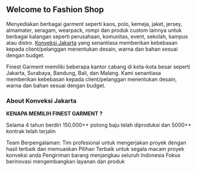 ## Welcome to Fashion Shop

Menyediakan berbagai garment seperti kaos, polo, kemeja, jaket, jersey, almamater, seragam, wearpack, rompi dan produk custom lainnya untuk berbagai kalangan seperti perusahaan, komunitas, event, sekolah, kampus atau distro. [Konveksi Jakarta](https://finestgarment.com/) yang senantiasa memberikan kebebasan kepada client/pelanggan menentukan desain, warna dan bahan sesuai dengan budget.

Finest Garment memiliki beberapa kantor cabang di kota-kota besar seperti Jakarta, Surabaya, Bandung, Bali, dan Malang. Kami senantiasa memberikan kebebasan kepada client/pelanggan menentukan desain, warna dan bahan sesuai dengan budget.

### About Konveksi Jakarta

**KENAPA MEMILIH FINEST GARMENT ?**

Selama 4 tahun berdiri 150.000++ potong baju telah diproduksi dan 5000++ kontrak telah terjalin

Team Berpengalaman: Tim profesional untuk mengerjakan proyek dengan hasil terbaik dan memuaskan
Pilihan Terbaik untuk segala macam proyek konveksi anda
Pengiriman barang menjangkau seluruh Indonesia
Fokus berinovasi mengembangkan layanan dan produk
